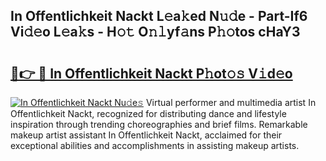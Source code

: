 ## In Offentlichkeit Nackt L𝚎a𝚔ed N𝚞𝚍e - Part-If6 Vi𝚍𝚎o L𝚎a𝚔s - H𝚘𝚝 O𝚗𝚕yf𝚊ns P𝚑𝚘tos cHaY3

# <h2><a href="http://kf70ttv.oniu.top/?m=In+Offentlichkeit+Nackt">🔗👉 🔴 In Offentlichkeit Nackt P𝚑ot𝚘𝚜 V𝚒d𝚎o</a></h2>

[![In Offentlichkeit Nackt Nu𝚍e𝚜](https://i.imgur.com/0qMVB7G.gif)](http://kf70ttv.oniu.top/?m=In+Offentlichkeit+Nackt)
Virtual performer and multimedia artist In Offentlichkeit Nackt, recognized for distributing dance and lifestyle inspiration through trending choreographies and brief films. Remarkable makeup artist assistant In Offentlichkeit Nackt, acclaimed for their exceptional abilities and accomplishments in assisting makeup artists.  
